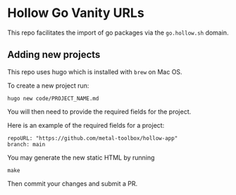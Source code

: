# Hollow Go Vanity URLs

This repo facilitates the import of go packages via the `go.hollow.sh` domain.

## Adding new projects

This repo uses hugo which is installed with `brew` on Mac OS.

To create a new project run:

```
hugo new code/PROJECT_NAME.md
```

You will then need to provide the required fields for the project.

Here is an example of the required fields for a project:

```
repoURL: "https://github.com/metal-toolbox/hollow-app"
branch: main
```

You may generate the new static HTML by running

```
make
```

Then commit your changes and submit a PR.
